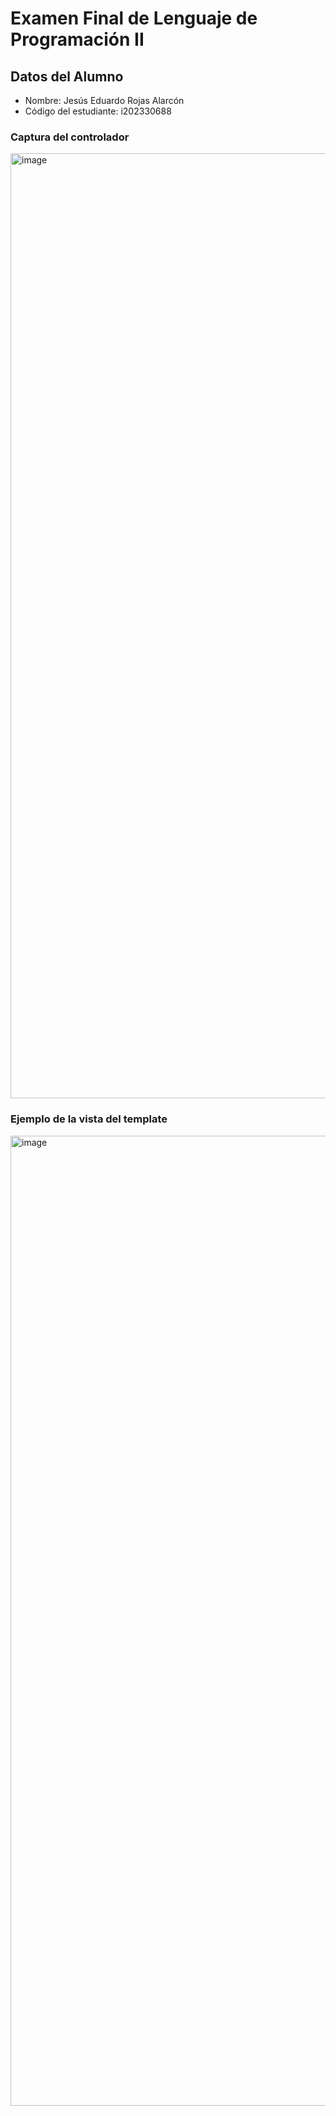 # Examen Final de Lenguaje de Programación II

## Datos del Alumno
- Nombre: Jesús Eduardo Rojas Alarcón
- Código del estudiante: i202330688

### Captura del controlador
<img width="1512" alt="image" src="https://github.com/user-attachments/assets/dd699677-b3a9-41cb-a301-b6cb5c154ca7">


### Ejemplo de la vista del template
<img width="1552" alt="image" src="https://github.com/user-attachments/assets/8778b03b-ffb6-49ce-8a36-4f4ca0682dd0">
